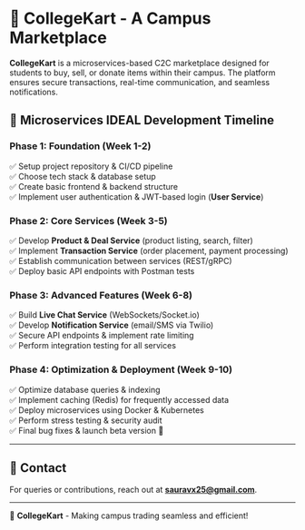 # 📌 CollegeKart - A Campus Marketplace

**CollegeKart** is a microservices-based C2C marketplace designed for students to buy, sell, or donate items within their campus. The platform ensures secure transactions, real-time communication, and seamless notifications.


## 📅 Microservices IDEAL Development Timeline

### **Phase 1: Foundation (Week 1-2)**
✅ Setup project repository & CI/CD pipeline  
✅ Choose tech stack & database setup  
✅ Create basic frontend & backend structure  
✅ Implement user authentication & JWT-based login (**User Service**)  

### **Phase 2: Core Services (Week 3-5)**
✅ Develop **Product & Deal Service** (product listing, search, filter)  
✅ Implement **Transaction Service** (order placement, payment processing)  
✅ Establish communication between services (REST/gRPC)  
✅ Deploy basic API endpoints with Postman tests  

### **Phase 3: Advanced Features (Week 6-8)**
✅ Build **Live Chat Service** (WebSockets/Socket.io)  
✅ Develop **Notification Service** (email/SMS via Twilio)  
✅ Secure API endpoints & implement rate limiting  
✅ Perform integration testing for all services  

### **Phase 4: Optimization & Deployment (Week 9-10)**
✅ Optimize database queries & indexing  
✅ Implement caching (Redis) for frequently accessed data  
✅ Deploy microservices using Docker & Kubernetes  
✅ Perform stress testing & security audit  
✅ Final bug fixes & launch beta version 🚀  

---



## 📧 Contact
For queries or contributions, reach out at **sauravx25@gmail.com**.

---

🎯 **CollegeKart** - Making campus trading seamless and efficient!
